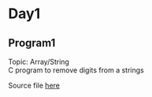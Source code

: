 # Day1

## Program1

Topic: Array/String \
C program to remove digits from a strings

Source file [here](program1/remove_digit_from_string.c)

